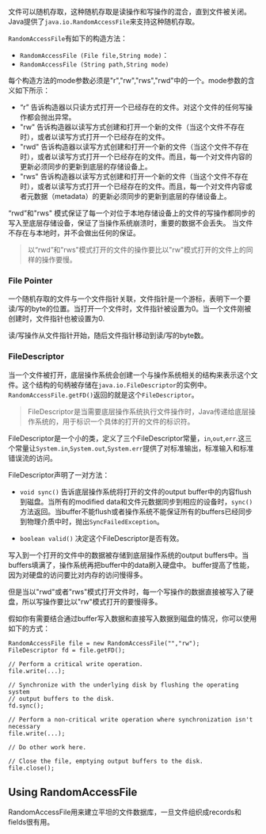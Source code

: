 文件可以随机存取，这种随机存取是读操作和写操作的混合，直到文件被关闭。Java提供了`java.io.RandomAccessFile`来支持这种随机存取。

`RandomAccessFile`有如下的构造方法：
+ `RandomAccessFile (File file,String mode)`：
+ `RandomAccessFile (String path,String mode)`

每个构造方法的mode参数必须是"r","rw","rws","rwd"中的一个。mode参数的含义如下所示：

+ “r” 告诉构造器以只读方式打开一个已经存在的文件。对这个文件的任何写操作都会抛出异常。
+ "rw" 告诉构造器以读写方式创建和打开一个新的文件（当这个文件不存在时），或者以读写方式打开一个已经存在的文件。
+ "rwd" 告诉构造器以读写方式创建和打开一个新的文件（当这个文件不存在时），或者以读写方式打开一个已经存在的文件。而且，每一个对文件内容的更新必须同步的更新到底层的存储设备上。
+ "rws" 告诉构造器以读写方式创建和打开一个新的文件（当这个文件不存在时），或者以读写方式打开一个已经存在的文件。而且，每一个对文件内容或者元数据（metadata）的更新必须同步的更新到底层的存储设备上。

“rwd”和"rws" 模式保证了每一个对位于本地存储设备上的文件的写操作都同步的写入至底层存储设备，保证了当操作系统崩溃时，重要的数据不会丢失。 当文件不存在与本地时，并不会做出任何的保证。

> 以“rwd”和"rws"模式打开的文件的操作要比以"rw"模式打开的文件上的同样的操作要慢。

### File Pointer

一个随机存取的文件与一个文件指针关联，文件指针是一个游标，表明下一个要读/写的byte的位置。当打开一个文件时，文件指针被设置为0。当一个文件刚被创建时，文件指针也被设置为0.

读/写操作从文件指针开始，随后文件指针移动到读/写的byte数。

### FileDescriptor
当一个文件被打开，底层操作系统会创建一个与操作系统相关的结构来表示这个文件。这个结构的句柄被存储在`java.io.FileDescriptor`的实例中。`RandomAccessFile.getFD()`返回的就是这个`FileDescriptor`。

> FileDescriptor是当需要底层操作系统执行文件操作时，Java传递给底层操作系统的，用于标识一个具体的打开的文件的标识符。

FileDescriptor是一个小的类，定义了三个FileDescriptor常量，`in`,`out`,`err`.这三个常量让`System.in`,`System.out`,`System.err`提供了对标准输出，标准输入和标准错误流的访问。

FileDescriptor声明了一对方法：
+ `void sync()` 告诉底层操作系统将打开的文件的output buffer中的内容flush到磁盘。当所有的modified data和文件元数据同步到相应的设备时，`sync()`方法返回。当buffer不能flush或者操作系统不能保证所有的buffers已经同步到物理介质中时，抛出`SyncFailedException`。

+ `boolean valid()` 决定这个FileDescriptor是否有效。

写入到一个打开的文件中的数据被存储到底层操作系统的output buffers中。当buffers填满了，操作系统再把buffer中的data刷入硬盘中。
buffer提高了性能，因为对硬盘的访问要比对内存的访问慢得多。

但是当以"rwd"或者"rws"模式打开文件时，每一个写操作的数据直接被写入了硬盘，所以写操作要比以"rw"模式打开的要慢得多。

假如你有需要结合通过buffer写入数据和直接写入数据到磁盘的情况，你可以使用如下的方式：

````
RandomAccessFile file = new RandomAccessFile("","rw");
FileDescriptor fd = file.getFD();

// Perform a critical write operation.
file.write(...);

// Synchronize with the underlying disk by flushing the operating system
// output buffers to the disk.
fd.sync();

// Perform a non-critical write operation where synchronization isn't necessary
file.write(...);

// Do other work here.

// Close the file, emptying output buffers to the disk.
file.close();
````

## Using RandomAccessFile
RandomAccessFile用来建立平坦的文件数据库，一旦文件组织成records和fields很有用。
